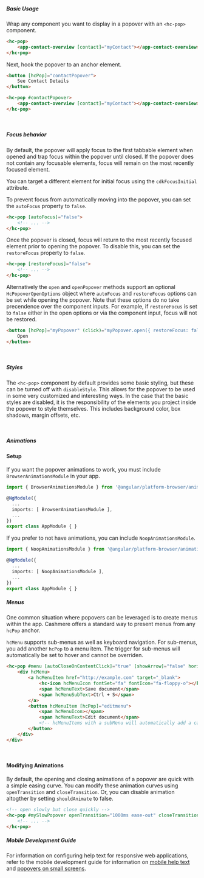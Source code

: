 ##### Basic Usage

Wrap any component you want to display in a popover with an `<hc-pop>` component.

```html
<hc-pop>
    <app-contact-overview [contact]="myContact"></app-contact-overview>
</hc-pop>
```

Next, hook the popover to an anchor element.

```html
<button [hcPop]="contactPopover">
    See Contact Details
</button>

<hc-pop #contactPopover>
    <app-contact-overview [contact]="myContact"></app-contact-overview>
</hc-pop>
```

&nbsp;

##### Focus behavior

By default, the popover will apply focus to the first tabbable element when opened and trap focus
within the popover until closed. If the popover does not contain any focusable elements, focus
will remain on the most recently focused element.

You can target a different element for initial focus using the `cdkFocusInitial` attribute.

To prevent focus from automatically moving into the popover, you can set the `autoFocus` property
to `false`.

```html
<hc-pop [autoFocus]="false">
    <!-- ... -->
</hc-pop>
```

Once the popover is closed, focus will return to the most recently focused element prior to
opening the popover. To disable this, you can set the `restoreFocus` property to `false`.

```html
<hc-pop [restoreFocus]="false">
    <!-- ... -->
</hc-pop>
```

Alternatively the `open` and `openPopover` methods support an optional `HcPopoverOpenOptions`
object where `autoFocus` and `restoreFocus` options can be set while opening the popover. Note
that these options do no take precendence over the component inputs. For example, if `restoreFocus`
is set to `false` either in the open options or via the component input, focus will not be
restored.

```html
<button [hcPop]="myPopover" (click)="myPopover.open({ restoreFocus: false })">
    Open
</button>
```

&nbsp;

##### Styles

The `<hc-pop>` component by default provides some basic styling, but these can be turned off with `disableStyle`.
This allows for the popover to be used in some very customized and interesting ways. In the case that the basic styles
are disabled, it is the responsibility of the elements you project inside the popover to style themselves. This
includes background color, box shadows, margin offsets, etc.

&nbsp;

##### Animations

#### Setup

If you want the popover animations to work, you must include `BrowserAnimationsModule` in your app.

```ts
import { BrowserAnimationsModule } from '@angular/platform-browser/animations';

@NgModule({
  ...
  imports: [ BrowserAnimationsModule ],
  ...
})
export class AppModule { }
```

If you prefer to not have animations, you can include `NoopAnimationsModule`.

```ts
import { NoopAnimationsModule } from '@angular/platform-browser/animations';

@NgModule({
  ...
  imports: [ NoopAnimationsModule ],
  ...
})
export class AppModule { }
```

##### Menus

One common situation where popovers can be leveraged is to create menus within the app.
Cashmere offers a standard way to present menus from any `hcPop` anchor.

`hcMenu` supports sub-menus as well as keyboard navigation.
For sub-menus, you add another `hcPop` to a menu item.
The trigger for sub-menus will automatically be set to hover and cannot be overriden.

```html
<hc-pop #menu [autoCloseOnContentClick]="true" [showArrow]="false" horizontalAlign="start">
    <div hcMenu>
        <a hcMenuItem href="http://example.com" target="_blank">
            <hc-icon hcMenuIcon fontSet="fa" fontIcon="fa-floppy-o"></hc-icon>
            <span hcMenuText>Save document</span>
            <span hcMenuSubText>Ctrl + S</span>
        </a>
        <button hcMenuItem [hcPop]="editmenu">
            <span hcMenuIcon></span>
            <span hcMenuText>Edit document</span>
            <!-- hcMenuItems with a subMenu will automatically add a caret to the right -->
        </button>
    </div>
</div>
```

&nbsp;

#### Modifying Animations

By default, the opening and closing animations of a popover are quick with a simple easing curve.
You can modify these animation curves using `openTransition` and `closeTransition`. Or, you can disable animation
altogther by setting `shouldAnimate` to false.

```html
<!-- open slowly but close quickly -->
<hc-pop #mySlowPopover openTransition="1000ms ease-out" closeTransition="100ms ease-in">
    <!-- ... -->
</hc-pop>
```

##### Mobile Development Guide

For information on configuring help text for responsive web applications, refer to the mobile development guide for information on [mobile help text](https://cashmere.healthcatalyst.net/web/mobile/help-text) and [popovers on small screens](https://cashmere.healthcatalyst.net/web/mobile/modals-popovers-drawers).
